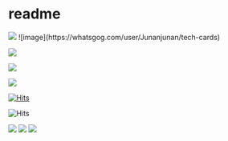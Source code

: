 # readme

<img src="https://whatsgog.com/user/seojh1011/tech-cards" />
![image](https://whatsgog.com/user/Junanjunan/tech-cards)

 <a href="클릭시 이동할 링크" target="_blank"><img src="https://whatsgog.com/user/Junanjunan/tech-cards"/></a>

<img src="https://img.shields.io/badge/문자-색코드?style=for-the-badge&logo=이미지 이름&logoColor=black">

<a href="https://hits.seeyoufarm.com"><img src="https://whatsgog.com/user/Junanjunan/tech-cards"/></a>                        

[![Hits](https://whatsgog.com/user/Junanjunan/tech-cards)](https://whatsgog.com/user/Junanjunan/tech-cards)                    


![Hits](https://hits.seeyoufarm.com/api/count/incr/badge.svg?url=https%3A%2F%2Fgithub.com%2Fkim-soohyeon&count_bg=%23FFDAC7&title_bg=%23FFADAD&icon=&icon_color=%23E7E7E7&title=hits&edge_flat=false)

<img src="http://mazassumnida.wtf/api/v2/generate_badge?boj={handle})](https://solved.ac/{handle}"/>
 <img src="http://mazandi.herokuapp.com/api?handle=abc&theme=warm"/>

<img src="https://cdn.pixabay.com/photo/2015/10/01/21/39/background-image-967820_960_720.jpg" />
